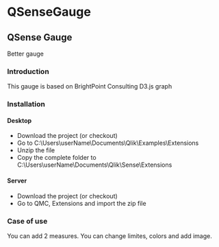 # QSenseGauge

<h2>QSense Gauge</h2>
<p>Better gauge</p>
<h3>Introduction</h3>
<p>
  This gauge is based on BrightPoint Consulting D3.js graph
</p>
<h3>Installation</h3>
<h4>Desktop</h4>
<ul>
 <li>Download the project (or checkout)</li>
 <li>Go to C:\Users\userName\Documents\Qlik\Examples\Extensions</li>
 <li>Unzip the file</li>
 <li>Copy the complete folder to C:\Users\userName\Documents\Qlik\Sense\Extensions</li>
</ul>
<h4>Server</h4>
<ul>
 <li>Download the project (or checkout)</li>
 <li>Go to QMC, Extensions and import the zip file</li>
</ul>
<h3>Case of use</h3>
<p>
You can add 2 measures. You can change limites, colors and add image.
</p>

